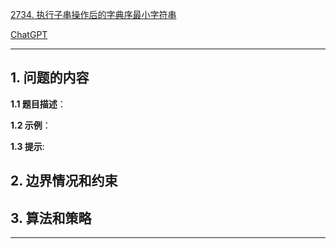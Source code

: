 [2734. 执行子串操作后的字典序最小字符串](https://leetcode.cn/problems/lexicographically-smallest-string-after-substring-operation)

[ChatGPT](https://chat.openai.com/g/g-GsMNEr76r-c-master)

---

## 1. 问题的内容
**1.1 题目描述**：

**1.2 示例**：

**1.3 提示**:

## 2. 边界情况和约束


## 3. 算法和策略

---
